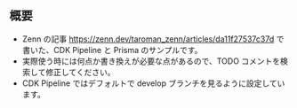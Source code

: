 ## 概要

- Zenn の記事 https://zenn.dev/taroman_zenn/articles/da11f27537c37d で書いた、CDK Pipeline と Prisma のサンプルです。
- 実際使う時には何点か書き換えが必要な点があるので、TODO コメントを検索して修正してください。
- CDK Pipeline ではデフォルトで develop ブランチを見るように設定しています。
